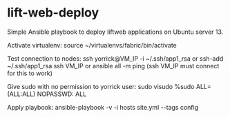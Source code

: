 lift-web-deploy
===============
Simple Ansible playbook to deploy liftweb applications on Ubuntu server 13.


Activate virtualenv:
source ~/virtualenvs/fabric/bin/activate

Test connection to nodes:
ssh yorrick@VM_IP -i ~/.ssh/app1_rsa
or
ssh-add ~/.ssh/app1_rsa
ssh VM_IP
or
ansible all -m ping (ssh VM_IP must connect for this to work)



Give sudo with no permission to yorrick user:
sudo visudo
%sudo   ALL=(ALL:ALL) NOPASSWD: ALL



Apply playbook:
ansible-playbook -v -i hosts site.yml --tags config
